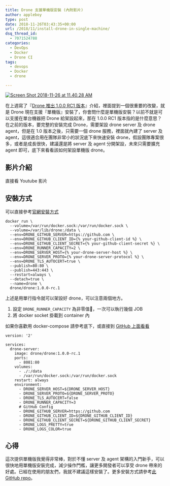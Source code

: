 ```yaml
---
title: Drone 支援單機版安裝 (內附影片)
author: appleboy
type: post
date: 2018-11-26T03:43:35+00:00
url: /2018/11/install-drone-in-single-machine/
dsq_thread_id:
  - 7071524788
categories:
  - DevOps
  - Docker
  - Drone CI
tags:
  - devops
  - Docker
  - drone

---
```

[<img src="https://i0.wp.com/farm5.staticflickr.com/4820/32181752988_0112dca2a5_z.jpg?w=840&#038;ssl=1" alt="Screen Shot 2018-11-26 at 11.40.28 AM" data-recalc-dims="1" />][1]

在上週寫了『[Drone 推出 1.0.0 RC1 版本][2]』介紹，裡面提到一個很重要的改變，就是 Drone 現在支援『單機版』安裝了，你會問什麼是單機版安裝？以前不就是可以支援在單台機器把 Drone 給架設起來，那在 1.0.0 RC1 版本指的是什麼意思？在之前的版本，要完整的安裝完成 Drone，需要架設 drone server 及 drone agent，但是在 1.0 版本之後，只需要一個 drone 服務，裡面就內建了 server 及 agent，這很適合用在團隊非常小的狀況底下來快速安裝 drone，假設團隊專案很多，或者是成長很快，建議還是將 server 及 agent 分開架設，未來只需要擴充 agent 即可，底下來看看該如何架設單機版 drone。

<!--more-->

## 影片介紹

直接看 Youtube 影片

## 安裝方式

可以直接參考[官網安裝方式][3]

<pre><code class="language-bash">docker run \
  --volume=/var/run/docker.sock:/var/run/docker.sock \
  --volume=/var/lib/drone:/data \
  --env=DRONE_GITHUB_SERVER=https://github.com \
  --env=DRONE_GITHUB_CLIENT_ID={% your-github-client-id %} \
  --env=DRONE_GITHUB_CLIENT_SECRET={% your-github-client-secret %} \
  --env=DRONE_RUNNER_CAPACITY=2 \
  --env=DRONE_SERVER_HOST={% your-drone-server-host %} \
  --env=DRONE_SERVER_PROTO={% your-drone-server-protocol %} \
  --env=DRONE_TLS_AUTOCERT=true \
  --publish=80:80 \
  --publish=443:443 \
  --restart=always \
  --detach=true \
  --name=drone \
  drone/drone:1.0.0-rc.1</code></pre>

上述是用單行指令就可以架設好 drone，可以注意兩個地方。

  1. 設定 `DRONE_RUNNER_CAPACITY` 為非零值，一次可以執行幾個 JOB
  2. 將 docker socket 掛載到 container 內

如果你喜歡用 docker-compose 請參考底下，或直接到 [GitHub 上面看看][4]

<pre><code class="language-yml">version: &#039;2&#039;

services:
  drone-server:
    image: drone/drone:1.0.0-rc.1
    ports:
      - 8081:80
    volumes:
      - ./:/data
      - /var/run/docker.sock:/var/run/docker.sock
    restart: always
    environment:
      - DRONE_SERVER_HOST=${DRONE_SERVER_HOST}
      - DRONE_SERVER_PROTO=${DRONE_SERVER_PROTO}
      - DRONE_TLS_AUTOCERT=false
      - DRONE_RUNNER_CAPACITY=3
      # GitHub Config
      - DRONE_GITHUB_SERVER=https://github.com
      - DRONE_GITHUB_CLIENT_ID=${DRONE_GITHUB_CLIENT_ID}
      - DRONE_GITHUB_CLIENT_SECRET=${DRONE_GITHUB_CLIENT_SECRET}
      - DRONE_LOGS_PRETTY=true
      - DRONE_LOGS_COLOR=true</code></pre>

## 心得

這次提供單機版我覺得非常棒，對於不懂 server 及 agent 架構的入門新手，可以很快地用單機版安裝完成，減少操作門檻，讓更多開發者可以享受 drone 帶來的好處。已經在使用的朋友們，我就不建議這樣安裝了。更多安裝方式請參考[此 GitHub repo][5]。

 [1]: https://www.flickr.com/photos/appleboy/32181752988/in/dateposted-public/ "Screen Shot 2018-11-26 at 11.40.28 AM"
 [2]: https://blog.wu-boy.com/2018/11/drone-release-1-0-0-rc1/
 [3]: https://docs.drone.io/intro/github/single-machine/
 [4]: https://github.com/go-training/drone-tutorial/blob/307c80ebf8e5e1bc4bb485afa06dd06071f0dcf0/1.0.x/docker-compose.single.yml#L1
 [5]: https://github.com/go-training/drone-tutorial